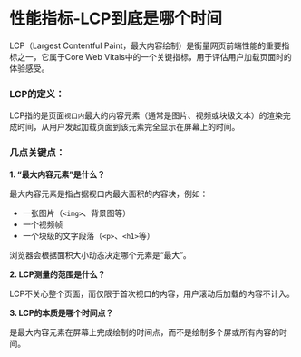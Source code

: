 # 性能指标-LCP到底是哪个时间

LCP（Largest Contentful Paint，最大内容绘制）是衡量网页前端性能的重要指标之一，它属于Core Web Vitals中的一个关键指标，用于评估用户加载页面时的体验感受。

### LCP的定义：

LCP指的是页面`视口内`最大的内容元素（通常是图片、视频或块级文本）的渲染完成时间，从用户发起加载页面到该元素完全显示在屏幕上的时间。

### 几点关键点：

**1. “最大内容元素”是什么？**

最大内容元素是指占据视口内最大面积的内容块，例如：
  - 一张图片（`<img>`、背景图等）
  - 一个视频帧
  - 一个块级的文字段落（`<p>`、`<h1>`等）
  
  浏览器会根据面积大小动态决定哪个元素是“最大”。
  
 **2. LCP测量的范围是什么？**
 
LCP不关心整个页面，而仅限于首次视口的内容，用户滚动后加载的内容不计入。

**3. LCP的本质是哪个时间点？**

是最大内容元素在屏幕上完成绘制的时间点，而不是绘制多个屏或所有内容的时间。